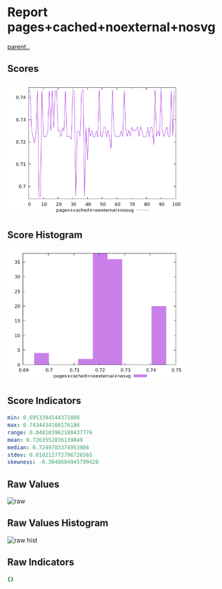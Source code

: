# Report pages+cached+noexternal+nosvg

[parent..](./..)  


## Scores

![score](./score.png)  

## Score Histogram

![hist](./hist.png)  

## Score Indicators

```yaml
min: 0.6953394544371808
max: 0.7434434166176186
range: 0.048103962180437776
mean: 0.7263552836139049
median: 0.7249703374953986
stdev: 0.010212772796726565
skewness: -0.3048684945799428

```

## Raw Values

![raw](./raw.png)  

## Raw Values Histogram

![raw hist](./raw_hist.png)  

## Raw Indicators

```yaml
{}

```

<style>
  img {
    max-width: 80%;
  }
</style>
      
